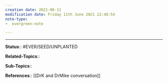 ```yaml
---
creation date: 2021-06-11
modification date: Friday 11th June 2021 22:48:54
note-type: 
-  evergreen-note

---
```




---

**Status**:: #EVER/SEED/UNPLANTED 

**Related-Topics**:: 
	
**Sub-Topics**::
	
**References**:: [[DrK and DrMike conversation]]